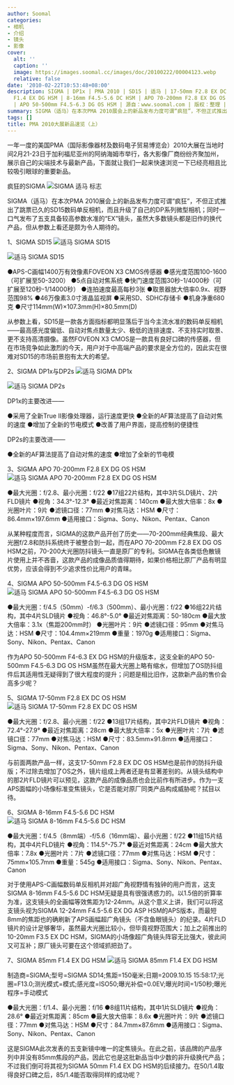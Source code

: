 ```yaml
---
author: Soomal
categories:
- 相机
- 介绍
- 镜头
- 影像
cover:
  alt: ''
  caption: ''
  image: https://images.soomal.cc/images/doc/20100222/00004123.webp
  relative: false
date: '2010-02-22T10:53:48+08:00'
description: SIGMA | DP1x | PMA 2010 | SD15 | 适马 | 17-50mm F2.8 EX DC OS HSM | 85mm
  F1.4 EX DG HSM | 8-16mm F4.5-5.6 DC HSM | APO 70-200mm F2.8 EX DG OS HSM | DP2s
  | APO 50-500mm F4.5-6.3 DG OS HSM | 源自：www.soomal.com | 版权：整理 |  平均/总评分：09.00/27
summary: SIGMA（适马）在本次PMA 2010展会上的新品发布力度可谓“疯狂”，不但正式推出了跳票已久的SD15数码单反相机，而且升级了自己的DP系列微型相机；同时一口气发布了五支具备较高参数水准的“EX”镜头，虽然大多数镜头都是旧作的换代产品，但从参数上看还是颇为令人期待的。
tags: []
title: PMA 2010大展新品速览（上）
---
```


一年一度的美国PMA（国际影像器材及数码电子贸易博览会）2010大展在当地时间2月21-23日于加利福尼亚州的阿纳海姆市举行，各大影像厂商纷纷齐聚加州，展示自己的尖端技术与最新产品，下面就让我们一起来快速浏览一下已经亮相且比较吸引眼球的重要新品。

疯狂的SIGMA
![SIGMA 适马 标志](https://images.soomal.cc/images/doc/20100107/00003590.webp)





SIGMA（适马）在本次PMA 2010展会上的新品发布力度可谓“疯狂”，不但正式推出了跳票已久的SD15数码单反相机，而且升级了自己的DP系列微型相机；同时一口气发布了五支具备较高参数水准的“EX”镜头，虽然大多数镜头都是旧作的换代产品，但从参数上看还是颇为令人期待的。

1、SIGMA SD15
![适马 SIGMA SD15](https://images.soomal.cc/images/doc/20100222/00004114.webp)




![适马 SIGMA SD15](https://images.soomal.cc/images/doc/20100222/00004115.webp)





●APS-C画幅1400万有效像素FOVEON X3 CMOS传感器
●感光度范围100-1600（可扩展至50-3200）
●5点自动对焦系统
●快门速度范围30秒-1/4000秒（可扩展至120秒-1/14000秒）
●连拍速度最高每秒3张
●取景器放大倍率0.9x、视野范围98%
●46万像素3.0寸液晶监视屏
●采用SD、SDHC存储卡
●机身净重680克
●尺寸114mm(W)×107.3mm(H)×80.5mm(D)

从参数上看，SD15是一款各方面指标都明显落后于当今主流水准的数码单反相机――最高感光度偏低、自动对焦点数量太少、极低的连排速度、不支持实时取景、更不支持高清摄像。虽然FOVEON X3 CMOS是一款具有良好口碑的传感器，但在市场竞争如此激烈的今天，用户对于中高端产品的要求是全方位的，因此实在很难对SD15的市场前景抱有太大的希望。

2、SIGMA DP1x与DP2s
![适马 SIGMA DP1x](https://images.soomal.cc/images/doc/20100222/00004116.webp)




![适马 SIGMA DP2s](https://images.soomal.cc/images/doc/20100222/00004117.webp)





DP1x的主要改进――

●采用了全新True II影像处理器，运行速度更快
●全新的AF算法提高了自动对焦的速度
●增加了全新的节电模式
●改善了用户界面，提高控制的便捷性

DP2s的主要改进――

●全新的AF算法提高了自动对焦的速度
●增加了全新的节电模

3、SIGMA APO 70-200mm F2.8 EX DG OS HSM
![适马 SIGMA APO 70-200mm F2.8 EX DG OS HSM](https://images.soomal.cc/images/doc/20100222/00004118.webp)





●最大光圈：f/2.8、最小光圈：f/22
●17组22片结构，其中3片SLD镜片、2片FLD镜片
●视角：34.3°-12.3°
●最近对焦距离：140cm
●最大放大倍率：8x
●光圈叶片：9片
●滤镜口径：77mm
●对焦马达：HSM
●尺寸：86.4mm×197.6mm
●适用接口：Sigma、Sony、Nikon、Pentax、Canon

从某种程度而言，SIGMA的这款产品开创了历史――70-200mm经典焦段、最大光圈f/2.8和防抖系统终于被整合到一起，而在APO 70-200mm F2.8 EX DG OS HSM之前，70-200大光圈防抖镜头一直是原厂的专利。SIGMA在各类低色散镜片使用上并不吝啬，这款产品的成像品质值得期待，如果价格相比原厂产品有明显优势，应该会得到不少追求性价比用户的青睐。

4、SIGMA APO 50-500mm F4.5-6.3 DG OS HSM
![适马 SIGMA APO 50-500mm F4.5-6.3 DG OS HSM](https://images.soomal.cc/images/doc/20100222/00004119.webp)





●最大光圈：f/4.5（50mm）-f/6.3（500mm）、最小光圈：f/22
●16组22片结构，其中4片SLD镜片
●视角：46.8°-5.0°
●最近对焦距离：50-180cm
●最大放大倍率：3.1x（焦距200mm时）
●光圈叶片：9片
●滤镜口径：95mm
●对焦马达：HSM
●尺寸：104.4mm×219mm
●重量：1970g
●适用接口：Sigma、Sony、Nikon、Pentax、Canon

作为APO 50-500mm F4-6.3 EX DG HSM的升级版本，这支全新的APO 50-500mm F4.5-6.3 DG OS HSM虽然在最大光圈上略有缩水，但增加了OS防抖组件后其适用性无疑得到了很大程度的提升；问题是相比旧作，这款新产品的售价会高多少呢？

5、SIGMA 17-50mm F2.8 EX DC OS HSM
![适马 SIGMA 17-50mm F2.8 EX DC OS HSM](https://images.soomal.cc/images/doc/20100222/00004120.webp)





●最大光圈：f/2.8、最小光圈：f/22
●13组17片结构，其中2片FLD镜片
●视角：72.4°-27.9°
●最近对焦距离：28cm
●最大放大倍率：5x
●光圈叶片：7片
●滤镜口径：77mm
●对焦马达：HSM
●尺寸：83.5mm×91.8mm
●适用接口：Sigma、Sony、Nikon、Pentax、Canon

与前面两款产品一样，这支17-50mm F2.8 EX DC OS HSM也是前作的防抖升级版；不过除去增加了OS之外，镜片组成上两者还是有显著差别的。从镜头结构中的那2片FLD镜片可以预见，这款产品的成像品质也会比前作有所进步。作为一支APS面幅的小场像标准变焦镜头，它是否能对原厂同类产品构成威胁呢？拭目以待。

6、SIGMA 8-16mm F4.5-5.6 DC HSM
![适马 SIGMA 8-16mm F4.5-5.6 DC HSM](https://images.soomal.cc/images/doc/20100222/00004121.webp)





●最大光圈：f/4.5（8mm端）-f/5.6（16mm端）、最小光圈：f/22
●11组15片结构，其中4片FLD镜片
●视角：114.5°-75.7°
●最近对焦距离：24cm
●最大放大倍率：7.8x
●光圈叶片：7片
●滤镜口径：77mm
●对焦马达：HSM
●尺寸：75mm×105.7mm
●重量：545g
●适用接口：Sigma、Sony、Nikon、Pentax、Canon

对于使用APS-C画幅数码单反相机并对超广角视野情有独钟的用户而言，这支SIGMA 8-16mm F4.5-5.6 DC HSM无疑是具有很强诱惑力的。以1.5倍的折算率为准，这支镜头的全画幅等效焦距为12-24mm。从这个意义上讲，我们可以将这支镜头视为SIGMA 12-24mm F4.5-5.6 EX DG ASP HSM的APS版本，而最短8mm的焦距也的确刷新了APS画幅超广角镜头（不含鱼眼镜头）的纪录。4片FLD镜片的设计足够奢华，虽然最大光圈比较小，但毕竟视野范围大；加上之前推出的10-20mm F3.5 EX DC HSM，SIGMA的小场像超广角镜头阵容无比强大，彼此间又可互补；原厂镜头可要在这个领域抓把劲了。

7、SIGMA 85mm F1.4 EX DG HSM
![适马 SIGMA 85mm F1.4 EX DG HSM](https://images.soomal.cc/images/doc/20100222/00004122.webp)

制造商=SIGMA;型号=SIGMA SD14;焦距=150毫米;日期=2009.10.15 15:58:17;光圈=F13.0;测光模式=模式;感光度=ISO50;曝光补偿=0.0EV;曝光时间=1/50秒;曝光程序=手动模式



●最大光圈：f/1.4、最小光圈：f/16
●8组11片结构，其中1片SLD镜片
●视角：28.6°
●最近对焦距离：85cm
●最大放大倍率：8.6x
●光圈叶片：9片
●滤镜口径：77mm
●对焦马达：HSM
●尺寸：84.7mm×87.6mm 
●适用接口：Sigma、Sony、Nikon、Pentax、Canon

这是SIGMA此次发表的五支新镜中唯一的定焦镜头。在此之前，该品牌的产品序列中并没有85mm焦段的产品，因此它也是这批新品当中少数的非升级换代产品；不过我们倒可将其视为SIGMA 50mm F1.4 EX DG HSM的后续接力。在50/1.4取得良好口碑之后，85/1.4能否取得同样的成功呢？